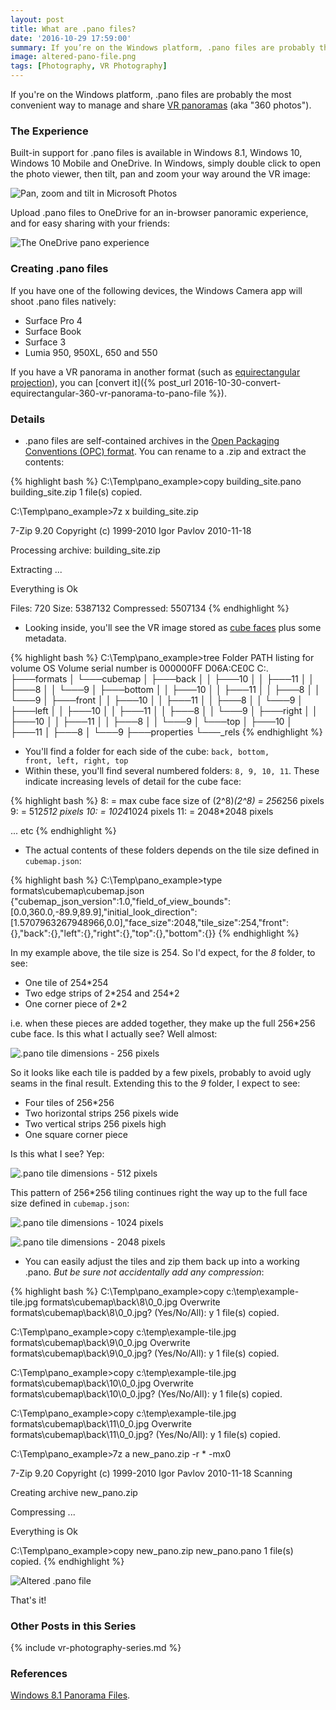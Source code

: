 ```yaml
---
layout: post
title: What are .pano files?
date: '2016-10-29 17:59:00'
summary: If you’re on the Windows platform, .pano files are probably the most convenient way to manage and share VR panoramas (aka “360 photos”) ...
image: altered-pano-file.png
tags: [Photography, VR Photography]
---
```


If you're on the Windows platform, .pano files are probably the most convenient way to manage and share <a href="https://en.wikipedia.org/wiki/VR_photography" target="_blank">VR panoramas</a> (aka "360 photos").

### The Experience

Built-in support for .pano files is available in Windows 8.1, Windows 10, Windows 10 Mobile and OneDrive. In Windows, simply double click to open the photo viewer, then tilt, pan and zoom your way around the VR image:

![Pan, zoom and tilt in Microsoft Photos](/img/posts/pan-and-tilit-the-microsoft-photos-panorama-experience.png)

Upload .pano files to OneDrive for an in-browser panoramic experience, and for easy sharing with your friends:

![The OneDrive pano experience](/img/posts/pan-and-tilt-the-onedrive-panorama-experience.png)

### Creating .pano files

If you have one of the following devices, the Windows Camera app will shoot .pano files natively:

* Surface Pro 4
* Surface Book
* Surface 3
* Lumia 950, 950XL, 650 and 550

If you have a VR panorama in another format (such as <a href="https://en.wikipedia.org/wiki/Equirectangular_projection" target="_blank">equirectangular projection</a>), you can [convert it]({% post_url 2016-10-30-convert-equirectangular-360-vr-panorama-to-pano-file %}).

### Details

* <a name="panoarchive"></a>.pano files are self-contained archives in the <a href="https://en.wikipedia.org/wiki/Open_Packaging_Conventions" target="_blank">Open Packaging Conventions (OPC) format</a>.  You can rename to a .zip and extract the contents:

{% highlight bash %}
C:\Temp\pano_example>copy building_site.pano building_site.zip
        1 file(s) copied.

C:\Temp\pano_example>7z x building_site.zip

7-Zip 9.20  Copyright (c) 1999-2010 Igor Pavlov  2010-11-18

Processing archive: building_site.zip

Extracting  ...

Everything is Ok

Files: 720
Size:       5387132
Compressed: 5507134
{% endhighlight %}

* <a name="cubefaces"></a>Looking inside, you'll see the VR image stored as <a href="https://en.wikipedia.org/wiki/Cube_mapping" target="_blank">cube faces</a> plus some metadata.

{% highlight bash %}
C:\Temp\pano_example>tree
Folder PATH listing for volume OS
Volume serial number is 000000FF D06A:CE0C
C:.
├───formats
│   └───cubemap
│       ├───back
│       │   ├───10
│       │   ├───11
│       │   ├───8
│       │   └───9
│       ├───bottom
│       │   ├───10
│       │   ├───11
│       │   ├───8
│       │   └───9
│       ├───front
│       │   ├───10
│       │   ├───11
│       │   ├───8
│       │   └───9
│       ├───left
│       │   ├───10
│       │   ├───11
│       │   ├───8
│       │   └───9
│       ├───right
│       │   ├───10
│       │   ├───11
│       │   ├───8
│       │   └───9
│       └───top
│           ├───10
│           ├───11
│           ├───8
│           └───9
├───properties
└───_rels
{% endhighlight %}

* You'll find a folder for each side of the cube: <code>back, bottom, front, left, right, top</code>
* <a name="cubedetail"></a>Within these, you'll find several numbered folders: <code>8, 9, 10, 11</code>. These indicate increasing levels of detail for the cube face:

{% highlight bash %}
8:    = max cube face size of (2^8)*(2^8)    = 256*256 pixels
9:                                           = 512*512 pixels
10:                                          = 1024*1024 pixels
11:                                          = 2048*2048 pixels

... etc
{% endhighlight %}

* <a name="cubetiles"></a>The actual contents of these folders depends on the tile size defined in <code>cubemap.json</code>:

{% highlight bash %}
C:\Temp\pano_example>type formats\cubemap\cubemap.json
{"cubemap_json_version":1.0,"field_of_view_bounds":[0.0,360.0,-89.9,89.9],"initial_look_direction":[1.5707963267948966,0.0],"face_size":2048,"tile_size":254,"front":{},"back":{},"left":{},"right":{},"top":{},"bottom":{}}
{% endhighlight %}

In my example above, the tile size is 254. So I'd expect, for the <i>8</i> folder, to see:

* One tile of 254*254
* Two edge strips of 2\*254 and 254\*2
* One corner piece of 2*2
 
i.e. when these pieces are added together, they make up the full 256*256 cube face. Is this what I actually see? Well almost:

![.pano tile dimensions - 256 pixels](/img/posts/pano-tile-dimensions.png)

So it looks like each tile is padded by a few pixels, probably to avoid ugly seams in the final result. Extending this to the <i>9</i> folder, I expect to see:

* Four tiles of 256*256
* Two horizontal strips 256 pixels wide
* Two vertical strips 256 pixels high
* One square corner piece

Is this what I see? Yep:

![.pano tile dimensions - 512 pixels](/img/posts/pano-tile-dimensions-512.png)

This pattern of 256*256 tiling continues right the way up to the full face size defined in <code>cubemap.json</code>:

![.pano tile dimensions - 1024 pixels](/img/posts/pano-tile-dimensions-1024.png)

![.pano tile dimensions - 2048 pixels](/img/posts/pano-tile-dimensions-2048.png)

* <a name="cubezip"></a>You can easily adjust the tiles and zip them back up into a working .pano. *But be sure not accidentally add any compression*:

{% highlight bash %}
C:\Temp\pano_example>copy c:\temp\example-tile.jpg formats\cubemap\back\8\0_0.jpg
Overwrite formats\cubemap\back\8\0_0.jpg? (Yes/No/All): y
        1 file(s) copied.

C:\Temp\pano_example>copy c:\temp\example-tile.jpg formats\cubemap\back\9\0_0.jpg
Overwrite formats\cubemap\back\9\0_0.jpg? (Yes/No/All): y
        1 file(s) copied.

C:\Temp\pano_example>copy c:\temp\example-tile.jpg formats\cubemap\back\10\0_0.jpg
Overwrite formats\cubemap\back\10\0_0.jpg? (Yes/No/All): y
        1 file(s) copied.

C:\Temp\pano_example>copy c:\temp\example-tile.jpg formats\cubemap\back\11\0_0.jpg
Overwrite formats\cubemap\back\11\0_0.jpg? (Yes/No/All): y
        1 file(s) copied.

C:\Temp\pano_example>7z a new_pano.zip -r * -mx0

7-Zip 9.20  Copyright (c) 1999-2010 Igor Pavlov  2010-11-18
Scanning

Creating archive new_pano.zip

Compressing  ...

Everything is Ok

C:\Temp\pano_example>copy new_pano.zip new_pano.pano
        1 file(s) copied.
{% endhighlight %}

![Altered .pano file](/img/posts/altered-pano-file.png)

That's it!

### Other Posts in this Series
 
{% include vr-photography-series.md %}

### References

<a href="https://bdhurkett.wordpress.com/2013/11/06/windows-8-1-panorama-files/" target="_blank">Windows 8.1 Panorama Files</a>.



